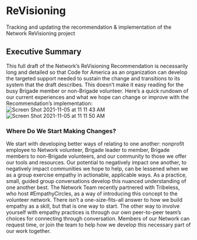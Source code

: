# ReVisioning
Tracking and updating the recommendation &amp; implementation of the Network ReVisioning project

## Executive Summary
This full draft of the Network’s ReVisioning Recommendation is necessarily long and detailed so that Code for America as an organization can develop the targeted support needed to sustain the change and transitions to its system that the draft describes.
This doesn’t make it easy reading for the busy Brigade member or non-Brigade volunteer. Here’s a quick rundown of our current experiences and what we hope can change or improve with the Recommendation’s implementation: 
![Screen Shot 2021-11-05 at 11 11 43 AM](https://user-images.githubusercontent.com/3193746/164537460-3ea2d13e-b6e3-4c25-a2ea-280c73c61558.png)
![Screen Shot 2021-11-05 at 11 11 50 AM](https://user-images.githubusercontent.com/3193746/164537475-ee630963-7a72-42a4-bbc4-ef86bee7658f.png)

### Where Do We Start Making Changes?
We start with developing better ways of relating to one another: nonprofit employee to Network volunteer, Brigade leader to member, Brigade members to non-Brigade volunteers, and our community to those we offer our tools and resources.
Our potential to negatively impact one another, to negatively impact communities we hope to help, can be lessened when we as a group exercise empathy in actionable, applicable ways. As a practice, small, guided group conversations develop this nuanced understanding of one another best.
The Network Team recently partnered with Tribeless, who host #EmpathyCircles, as a way of introducing this concept to the volunteer network. There isn’t a one-size-fits-all answer to how we build empathy as a skill, but that is one way to start.
The other way to involve yourself with empathy practices is through our own peer-to-peer team’s choices for connecting through conversation. Members of our Network can request time, or join the team to help how we develop this necessary part of our work together.

